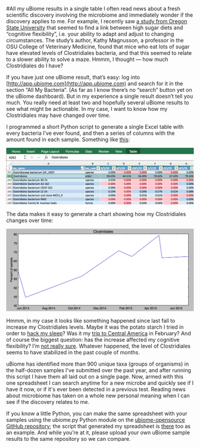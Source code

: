 #All my uBiome results in a single table
I often read news about a fresh scientific discovery involving the microbiome and immediately wonder if the discovery applies to me. For example, I recently saw [a study from Oregon State University](http://www.sciencedaily.com/releases/2015/06/150622182034.htm) that seemed to find a link between high sugar diets and “cognitive flexibility”, i.e. your ability to adapt and adjust to changing circumstances. The study’s author, Kathy Magnusson, a professor in the OSU College of Veterinary Medicine, found that mice who eat lots of sugar have elevated levels of Clostridiales bacteria, and that this seemed to relate to a slower ability to solve a maze.  Hmmm, I thought — how much Clostridiales do I have?

If you have just one uBiome result, that’s easy: log into [http://app.ubiome.com](http://app.ubiome.com) and search for it in the section “All My Bacteria”. (As far as I know there’s no “search” button yet on the uBiome dashboard). But in my experience a single result doesn’t tell you much. You really need at least two and hopefully several uBiome results to see what might be actionable. In my case, I want to know how my Clostridiales may have changed over time.

I programmed a short Python script to generate a single Excel table with every bacteria I’ve ever found, and then a series of columns with the amount found in each sample. Something like [this](https://github.com/ubiome-opensource/microbiome-data/blob/master/sprague/spragueResultsthruJun2015.xlsx):

<img src="images/ubiomeExcelMultiTable.jpg" alt="Excel sheet" width="640"/>

The data makes it easy to generate a chart showing how my Clostridiales changes over time:

<img src="images/ubiomeExcelClostridiales.jpg" alt="Clostriales chart"  width="640" />

Hmmm, in my case it looks like something happened since last fall to increase my Clostridiales levels. Maybe it was the potato starch I tried in order to [hack my sleep](http://www.ubiomeblog.com/hacking-sleep/)?  Was it my [trip to Central America](http://www.ubiomeblog.com/my-microbiome-in-the-jungle/) in February?  And of course the biggest question: has the increase affected my cognitive flexibility? I’m [not really sure](http://blog.richardsprague.com/2015/07/my-qs15-slides.html).  Whatever happened, the level of Clostridiales  seems to have stabilized in the past couple of months.

uBiome has identified more than 900 unique taxa (groups of organisms) in the half-dozen samples I've submitted over the past year, and after running this script I have them all laid out on a single page.  Now, armed with this one spreadsheet I can search anytime for a new microbe and quickly see if I have it now, or if it's ever been detected in a previous test. Reading news about microbiome has taken on a whole new personal meaning when I can see if the discovery relates to me.

If you know a little Python, you can make the same spreadsheet with your samples using the ubiome.py Python module on the [ubiome-opensource GitHub repository](https://github.com/ubiome-opensource); the script that generated my spreadsheet is [there](https://github.com/ubiome-opensource/microbiome-tools/blob/master/ubiomeSample.py) too as an example. And while you’re at it, please upload your own uBiome sample results to the same repository so we can compare.












